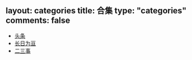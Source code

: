 layout: categories
title: 合集
type: "categories"
comments: false
---

- [头条](/categories/戬心-头条/)
- [长日为亘](/categories/戬心-长日为亘/)
- [二三事](/categories/戬心-二三事/)
